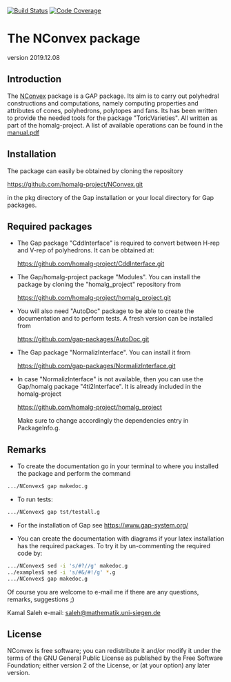 [![Build Status](https://travis-ci.com/homalg-project/NConvex.svg?branch=master)](https://travis-ci.com/homalg-project/NConvex)
[![Code Coverage](https://codecov.io/github/homalg-project/NConvex/coverage.svg?branch=master&token=)](https://codecov.io/gh/homalg-project/NConvex)

The NConvex package
=========================
version 2019.12.08

Introduction
------------
The [NConvex](https://homalg-project.github.io/NConvex) package is a GAP package. Its aim is to carry out polyhedral constructions and computations, namely computing properties and attributes of
cones, polyhedrons, polytopes and fans. Its has been written
to provide the needed tools for the package "ToricVarieties". All written as
part of the homalg-project. A list of available operations can be found in the 
[manual.pdf](https://github.com/homalg-project/NConvex/releases/latest/download/manual.pdf)


Installation
-----------
The package can easily be obtained by cloning the repository 
  
  https://github.com/homalg-project/NConvex.git

in the pkg directory of the Gap installation or your local directory for Gap packages.

Required packages
-----------------

-   The Gap package "CddInterface" is required to convert between H-rep and V-rep of polyhedrons. It can be obtained at:
  
      https://github.com/homalg-project/CddInterface.git
  
-   The Gap/homalg-project package "Modules". You can install the package by cloning the "homalg_project" repository from
    
      https://github.com/homalg-project/homalg_project.git

-   You will also need "AutoDoc" package to be able to create the documentation and to perform tests. 
    A fresh version can be installed from
    
      https://github.com/gap-packages/AutoDoc.git

-   The Gap package "NormalizInterface". You can install it from
    
      https://github.com/gap-packages/NormalizInterface.git

-   In case "NormalizInterface" is not available, then you can use the Gap/homalg package
    "4ti2Interface". It is already included in the homalg-project 
  
      https://github.com/homalg-project/homalg_project
  
    Make sure to change accordingly the dependencies entry in PackageInfo.g.

Remarks
-------
-   To create the documentation go in your terminal to where you installed the package and 
 perform the command
   ```sh
   .../NConvex$ gap makedoc.g
   ```
-   To run tests:
   ```sh
   .../NConvex$ gap tst/testall.g
   ```
-   For the installation of Gap see https://www.gap-system.org/

-   You can create the documentation with diagrams if your latex installation has the required packages. To try it by un-commenting the required code by:
   
   ```sh
   .../NConvex$ sed -i 's/#?//g' makedoc.g
   ../examples$ sed -i 's/#&/#!/g' *.g
   .../NConvex$ gap makedoc.g
   ```

Of course you are welcome to e-mail me if there are any questions, remarks, suggestions ;)
  
  Kamal Saleh e-mail: saleh@mathematik.uni-siegen.de
  
License
-------

NConvex is free software; you can redistribute it and/or modify it under the terms of the GNU General Public License as published by the Free Software Foundation; either version 2 of the License, or (at your option) any later version.

